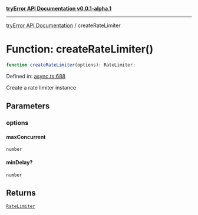 [**tryError API Documentation v0.0.1-alpha.1**](../index.md)

---

[tryError API Documentation](../index.md) / createRateLimiter

# Function: createRateLimiter()

```ts
function createRateLimiter(options): RateLimiter;
```

Defined in: [async.ts:688](https://github.com/oconnorjohnson/try-error/blob/e3ae0308069a4fba073f4543d527ad76373db795/src/async.ts#L688)

Create a rate limiter instance

## Parameters

### options

#### maxConcurrent

`number`

#### minDelay?

`number`

## Returns

[`RateLimiter`](../classes/RateLimiter.md)
